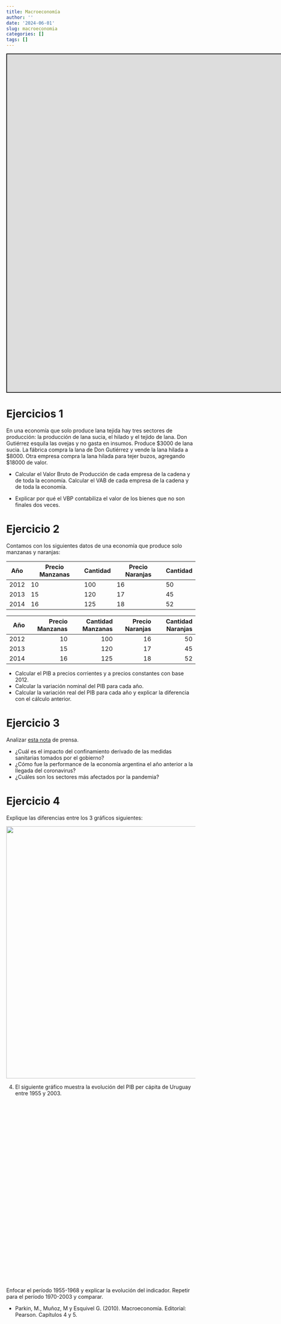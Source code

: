 ```yaml
---
title: Macroeconomía
author: ''
date: '2024-06-01'
slug: macroeconomia
categories: []
tags: []
---
```


<script src="{{< blogdown/postref >}}index_files/fitvids/fitvids.min.js"></script>
<script src="{{< blogdown/postref >}}index_files/kePrint/kePrint.js"></script>
<link href="{{< blogdown/postref >}}index_files/lightable/lightable.css" rel="stylesheet" />
<link href="{{< blogdown/postref >}}index_files/htmltools-fill/fill.css" rel="stylesheet" />
<script src="{{< blogdown/postref >}}index_files/htmlwidgets/htmlwidgets.js"></script>
<script src="{{< blogdown/postref >}}index_files/plotly-binding/plotly.js"></script>
<script src="{{< blogdown/postref >}}index_files/typedarray/typedarray.min.js"></script>
<script src="{{< blogdown/postref >}}index_files/jquery/jquery.min.js"></script>
<link href="{{< blogdown/postref >}}index_files/crosstalk/css/crosstalk.min.css" rel="stylesheet" />
<script src="{{< blogdown/postref >}}index_files/crosstalk/js/crosstalk.min.js"></script>
<link href="{{< blogdown/postref >}}index_files/plotly-htmlwidgets-css/plotly-htmlwidgets.css" rel="stylesheet" />
<script src="{{< blogdown/postref >}}index_files/plotly-main/plotly-latest.min.js"></script>
<div class="shareagain" style="min-width:300px;margin:1em auto;" data-exeternal="1">
<iframe src="https://slides-macroeconomia.netlify.app/" width="1600" height="900" style="border:2px solid currentColor;" loading="lazy" allowfullscreen></iframe>
<script>fitvids('.shareagain', {players: 'iframe'});</script>
</div>

# Ejercicios 1

En una economía que solo produce lana tejida hay tres sectores de producción: la producción de lana sucia, el hilado y el tejido de lana. Don Gutiérrez esquila las ovejas y no gasta en insumos. Produce \$3000 de lana sucia. La fábrica compra la lana de Don Gutiérrez y vende la lana hilada a \$8000. Otra empresa compra la lana hilada para tejer buzos, agregando \$18000 de valor.

- Calcular el Valor Bruto de Producción de cada empresa de la cadena y de toda la economía. Calcular el VAB de cada empresa de la cadena y de toda la economía.

- Explicar por qué el VBP contabiliza el valor de los bienes que no son finales dos veces.

# Ejercicio 2

Contamos con los siguientes datos de una economía que produce solo manzanas y naranjas:

| Año  | Precio Manzanas | Cantidad | Precio Naranjas | Cantidad |
|------|-----------------|----------|-----------------|----------|
| 2012 | 10              | 100      | 16              | 50       |
| 2013 | 15              | 120      | 17              | 45       |
| 2014 | 16              | 125      | 18              | 52       |

<table class="table table-striped" style="margin-left: auto; margin-right: auto;">
<thead>
<tr>
<th style="text-align:right;">
Año
</th>
<th style="text-align:right;">
Precio Manzanas
</th>
<th style="text-align:right;">
Cantidad Manzanas
</th>
<th style="text-align:right;">
Precio Naranjas
</th>
<th style="text-align:right;">
Cantidad Naranjas
</th>
</tr>
</thead>
<tbody>
<tr>
<td style="text-align:right;">
2012
</td>
<td style="text-align:right;">
10
</td>
<td style="text-align:right;">
100
</td>
<td style="text-align:right;">
16
</td>
<td style="text-align:right;">
50
</td>
</tr>
<tr>
<td style="text-align:right;">
2013
</td>
<td style="text-align:right;">
15
</td>
<td style="text-align:right;">
120
</td>
<td style="text-align:right;">
17
</td>
<td style="text-align:right;">
45
</td>
</tr>
<tr>
<td style="text-align:right;">
2014
</td>
<td style="text-align:right;">
16
</td>
<td style="text-align:right;">
125
</td>
<td style="text-align:right;">
18
</td>
<td style="text-align:right;">
52
</td>
</tr>
</tbody>
</table>

- Calcular el PIB a precios corrientes y a precios constantes con base 2012.
- Calcular la variación nominal del PIB para cada año.
- Calcular la variación real del PIB para cada año y explicar la diferencia con el cálculo anterior.

# Ejercicio 3

Analizar [esta nota](https://www.180.com.uy/articulo/83859_pib-de-argentina-se-contrajo-19-1-en-segundo-trimestre) de prensa.

- ¿Cuál es el impacto del confinamiento derivado de las medidas sanitarias tomados por el gobierno?
- ¿Cómo fue la performance de la economía argentina el año anterior a la llegada del coronavirus?
- ¿Cuáles son los sectores más afectados por la pandemia?

# Ejercicio 4

Explique las diferencias entre los 3 gráficos siguientes:

<img src="{{< blogdown/postref >}}index_files/figure-html/unnamed-chunk-4-1.png" width="672" />

4.  El siguiente gráfico muestra la evolución del PIB per cápita de Uruguay entre 1955 y 2003.

<div class="plotly html-widget html-fill-item" id="htmlwidget-1" style="width:672px;height:480px;"></div>
<script type="application/json" data-for="htmlwidget-1">{"x":{"visdat":{"3ca474da7e7c":["function () ","plotlyVisDat"]},"cur_data":"3ca474da7e7c","attrs":{"3ca474da7e7c":{"x":{},"y":{},"alpha_stroke":1,"sizes":[10,100],"spans":[1,20],"type":"scatter","mode":"lines","inherit":true}},"layout":{"margin":{"b":40,"l":60,"t":25,"r":10},"xaxis":{"domain":[0,1],"automargin":true,"rangeslider":{"visible":true},"title":"year"},"yaxis":{"domain":[0,1],"automargin":true,"title":"valor"},"hovermode":"closest","showlegend":false},"source":"A","config":{"modeBarButtonsToAdd":["hoverclosest","hovercompare"],"showSendToCloud":false},"data":[{"x":[1956,1957,1958,1959,1960,1961,1962,1963,1964,1965,1966,1967,1968,1969,1970,1971,1972,1973,1974,1975,1976,1977,1978,1979,1980,1981,1982,1983,1984,1985,1986,1987,1988,1989,1990,1991,1992,1993,1994,1995,1996,1997,1998,1999,2000,2001,2002],"y":[79689.989358145627,79278.151829172712,75596.107552736285,72692.36781658062,74529.943061556725,75560.489058466716,72793.648569337995,72507.759094062756,73140.492188060685,73235.647274492061,74934.653506691437,71170.083576379184,71670.965471945412,75451.461076868814,78545.542841142291,77531.490373541237,74759.886743366893,77236.308421647118,79819.357897310852,83425.267125539511,86421.399997083252,87477.547849428505,92368.754286600612,97486.679799499922,102723.51351969314,104007.623552993,93639.701681972903,87597.451948861766,86088.576822835443,86802.063716634817,93967.151851383082,100854.82181366293,100252.83377473291,100799.52848285178,100543.76382868559,103499.68376271047,111030.96440051304,113330.13285030806,120891.06271446506,118430.53649697047,123121.73983643664,128517.0341689451,133526.82538941945,130287.97520570904,127280.32143384253,122252.43328366162,112764.52252698431],"type":"scatter","mode":"lines","marker":{"color":"rgba(31,119,180,1)","line":{"color":"rgba(31,119,180,1)"}},"error_y":{"color":"rgba(31,119,180,1)"},"error_x":{"color":"rgba(31,119,180,1)"},"line":{"color":"rgba(31,119,180,1)"},"xaxis":"x","yaxis":"y","frame":null}],"highlight":{"on":"plotly_click","persistent":false,"dynamic":false,"selectize":false,"opacityDim":0.20000000000000001,"selected":{"opacity":1},"debounce":0},"shinyEvents":["plotly_hover","plotly_click","plotly_selected","plotly_relayout","plotly_brushed","plotly_brushing","plotly_clickannotation","plotly_doubleclick","plotly_deselect","plotly_afterplot","plotly_sunburstclick"],"base_url":"https://plot.ly"},"evals":[],"jsHooks":[]}</script>

Enfocar el período 1955-1968 y explicar la evolución del indicador. Repetir para el período 1970-2003 y comparar.

<!-- ### Extra -->
<!-- -  [Florencia Carriquiry](https://www.youtube.com/watch?v=disaExSUU7k)  de Ex Ante -->
<!-- - [Gabriel Oddone](https://www.m24.com.uy/oddone-pandemia-dejara-deficit-en-torno-al-8-del-pib-en-un-pais-con-una-deuda-alta-y-que-no-tiene-financiamiento/)  de CPA Ferrere. -->
<!-- ## Ejercicios -->
<!-- 1. Analizar [este artículo](https://www.180.com.uy/articulo/79865_el-cambio-de-ciclo-en-la-economia-uruguaya&ref=delsol). Explicar cuáles son las variables de la demanda agregada que analiza. -->
<!-- 2. Analizar [este artículo](https://www.180.com.uy/articulo/79865_el-cambio-de-ciclo-en-la-economia-uruguaya&ref=delsol) publicado en Junio de 2018 luego de la devaluación en Argentina. Explicar cuáles son las variables de la demanda agregada que analiza. -->
<!-- 2. Considere la siguiente tabla:  -->
<!-- ```{r} -->
<!-- df <- tibble( -->
<!--   PIB = seq(4200, 2700, by=-300), -->
<!--   Consumo = seq(3800, 2800, by = -200), -->
<!--   S = PIB-Consumo, -->
<!--   I = 200 -->
<!-- ) -->
<!-- knitr::kable(df) %>%  -->
<!--   kableExtra::kable_styling() -->
<!-- ``` -->
<!-- - ¿Cuánto vale el PIB, el Consumo, el ahorro y la inversión en equilibrio? -->
<!-- - ¿Qué pasaría si el PIB fuera 4200? ¿Y si fuera 2700? -->
<!-- 3. Explicar los efectos de los siguientes _shocks_ macroeconómicos: -->
<!--   a. Una rebaja del IRPF. -->
<!--   b. Una reducción en el gasto en defensa. -->
<!--   c. Una avance tecnológico que afecta todos los sectores de producción. -->
<!--   d. Una rebaja en las tasas de interés. -->
<!-- Graficar los impactos usando el esquema de Oferta y Demanda Agregadas. -->
<!-- 4. Se cuenta con los siguientes datos para la economía de EUA: -->
<!-- | Año           | PIB Real      | Nivel de Precios  | -->
<!-- | ------------- |:-------------:| -----:| -->
<!-- | 1981          | 5.291,7       | 59,1 | -->
<!-- | 1982          | 5.189,3       | 62,7 | -->
<!-- | 1983          | 5.423.8       | 65,2 | -->
<!-- | 1984          | 5.8913,6      | 67,6 | -->
<!--  - Calcular las tasas de inflación y de crecimiento del PIB para cada año. -->
<!--  - Graficar los 4 años en el eje `\((P, Y)\)` con las curvas de Oferta y Demanda Agregadas. -->
<!-- 5. Para calcular la tasa de crecimiento de una variable entre `\(t-n\)` y `\(t\)`, usar la fórmula: -->
<!-- $$ g_t = 100 * [(\frac{X_t}{X_{t-n}})^{1/n}-1]$$ -->

<!-- - Calcular la tasa de crecimiento del PIB en términos reales entre 1955 y 1968. -->

<!-- - Usando los datos del INE, calcular la tasa de inflación entre 1972 y 1992 y entre 1994 y 2014. Comparar los dos períodos y sus efectos sobre el bienestar de la población. -->

- Parkin, M., Muñoz, M y Esquivel G. (2010). Macroeconomía. Editorial: Pearson. Capítulos 4 y 5.
